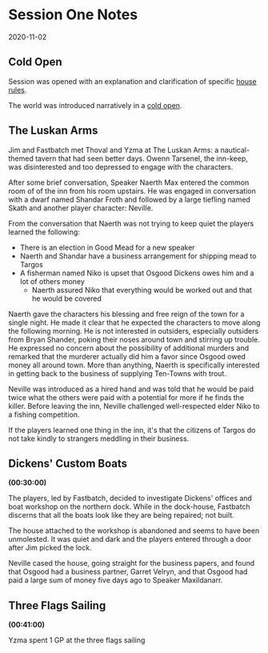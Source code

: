 # Session One Notes

2020-11-02

## Cold Open

Session was opened with an explanation and clarification of specific
[house rules](https://github.com/assimilate-dev/frostmaiden/blob/main/README.md).

The world was introduced narratively in a
[cold open](https://github.com/assimilate-dev/frostmaiden/blob/main/act1/1_cold_open.txt).

## The Luskan Arms

Jim and Fastbatch met Thoval and Yzma at The Luskan Arms: a nautical-themed
tavern that had seen better days. Owenn Tarsenel, the inn-keep, was disinterested
and too depressed to engage with the characters. 

After some brief conversation, Speaker Naerth Max entered the common room of
of the inn from his room upstairs. He was engaged in conversation with a dwarf
named Shandar Froth and followed by a large tiefling named Skath and another
player character: Neville.

From the conversation that Naerth was not trying to keep quiet the players
learned the following:
  - There is an election in Good Mead for a new speaker
  - Naerth and Shandar have a business arrangement for shipping mead to Targos
  - A fisherman named Niko is upset that Osgood Dickens owes him and a lot of
    others money
	- Naerth assured Niko that everything would be worked out and that he would
    be covered

Naerth gave the characters his blessing and free reign of the town for a single
night. He made it clear that he expected the characters to move along the
following morning. He is not interested in outsiders, especially outsiders from
Bryan Shander, poking their noses around town and stirring up trouble. He
expressed no concern about the possibility of additional murders and remarked
that the murderer actually did him a favor since Osgood owed money all around
town. More than anything, Naerth is specifically interested in getting back to
the business of supplying Ten-Towns with trout.

Neville was introduced as a hired hand and was told that he would be paid twice
what the others were paid with a potential for more if he finds the killer.
Before leaving the inn, Neville challenged well-respected elder Niko to a
fishing competition.

If the players learned one thing in the inn, it's that the citizens of Targos do
not take kindly to strangers meddling in their business.

## Dickens' Custom Boats
**(00:30:00)**

The players, led by Fastbatch, decided to investigate Dickens' offices and boat
workshop on the northern dock. While in the dock-house, Fastbatch discerns that
all the boats look like they are being repaired; not built.

The house attached to the workshop is abandoned and seems to have been
unmolested. It was quiet and dark and the players entered through a door after
Jim picked the lock.

Neville cased the house, going straight for the business papers, and found that
Osgood had a business partner, Garret Velryn, and that Osgood had paid a large
sum of money five days ago to Speaker Maxildanarr.

## Three Flags Sailing
**(00:41:00)**

Yzma spent 1 GP at the three flags sailing
